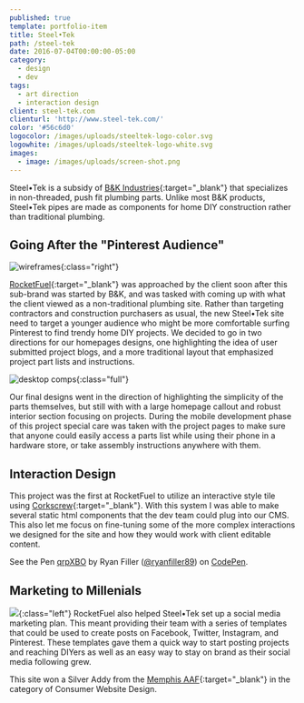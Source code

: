 ```yaml
---
published: true
template: portfolio-item
title: Steel•Tek
path: /steel-tek
date: 2016-07-04T00:00:00-05:00
category:
  - design
  - dev
tags:
  - art direction
  - interaction design
client: steel-tek.com
clienturl: 'http://www.steel-tek.com/'
color: '#56c6d0'
logocolor: /images/uploads/steeltek-logo-color.svg
logowhite: /images/uploads/steeltek-logo-white.svg
images:
  - image: /images/uploads/screen-shot.png
---
```


Steel•Tek is a subsidy of [B&K Industries](http://www.bkproducts.com/){:target="_blank"} that specializes in non-threaded, push fit plumbing parts. Unlike most B&K products, Steel•Tek pipes are made as components for home DIY construction rather than traditional plumbing.

## Going After the "Pinterest Audience"

![wireframes](/assets/images/portfolio/steel-tek/wireframes-homepage.jpg ){:class="right"}

[RocketFuel](http://www.gorocketfuel.com/work/steeltek/){:target="_blank"} was approached by the client soon after this sub-brand was started by B&K, and was tasked with coming up with what the client viewed as a non-traditional plumbing site. Rather than targeting contractors and construction purchasers as usual, the new Steel•Tek site need to target a younger audience who might be more comfortable surfing Pinterest to find trendy home DIY projects. We decided to go in two directions for our homepages designs, one highlighting the idea of user submitted project blogs, and a more traditional layout that emphasized project part lists and instructions.

![desktop comps](/assets/images/portfolio/steel-tek/comps.png ){:class="full"}

Our final designs went in the direction of highlighting the simplicity of the parts themselves, but still with with a large homepage callout and robust interior section focusing on projects. During the mobile development phase of this project special care was taken with the project pages to make sure that anyone could easily access a parts list while using their phone in a hardware store, or take assembly instructions anywhere with them.

## Interaction Design

This project was the first at RocketFuel to utilize an interactive style tile using [Corkscrew](http://acme.ftsdev.com/styleguide/templates){:target="_blank"}. With this system I was able to make several static html components that the dev team could plug into our CMS. This also let me focus on fine-tuning some of the more complex interactions we designed for the site and how they would work with client editable content.

<p data-height="500" data-theme-id="0" data-slug-hash="qrpXBO" data-default-tab="result" data-user="ryanfiller89" data-embed-version="2" data-pen-title="qrpXBO" class="codepen">See the Pen <a href="http://codepen.io/ryanfiller89/pen/qrpXBO/">qrpXBO</a> by Ryan Filler (<a href="http://codepen.io/ryanfiller89">@ryanfiller89</a>) on <a href="http://codepen.io">CodePen</a>.</p>
<script async src="https://production-assets.codepen.io/assets/embed/ei.js"></script>

## Marketing to Millenials

![](/assets/images/portfolio/steel-tek/facebook-phones.png ){:class="left"}
RocketFuel also helped Steel•Tek set up a social media marketing plan. This meant providing their team with a series of templates that could be used to create posts on Facebook, Twitter, Instagram, and Pinterest. These templates gave them a quick way to start posting projects and reaching DIYers as well as an easy way to stay on brand as their social media following grew.

This site won a Silver Addy from the [Memphis AAF](http://youcoulduseawin.com/){:target="_blank"} in the category of Consumer Website Design.

